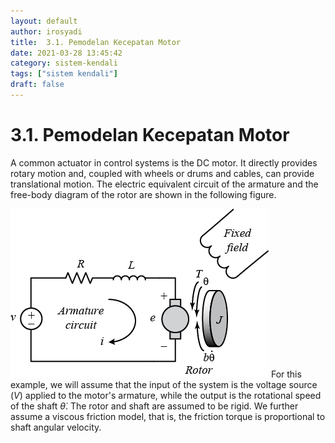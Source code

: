 ```yaml
---
layout: default
author: irosyadi
title:  3.1. Pemodelan Kecepatan Motor
date: 2021-03-28 13:45:42
category: sistem-kendali
tags: ["sistem kendali"]
draft: false
---
```


# 3.1. Pemodelan Kecepatan Motor

A common actuator in control systems is the DC motor. It directly provides rotary motion and, coupled with wheels or drums and cables, can provide translational motion. The electric equivalent circuit of the armature and the free-body diagram of the rotor are shown in the following figure.

![](https://raw.githubusercontent.com/irosyadi/vnote.image/master/1616914091_20210328134756212_12378.png)
For this example, we will assume that the input of the system is the voltage source ($V$) applied to the motor's armature, while the output is the rotational speed of the shaft $\dot{\theta}$. The rotor and shaft are assumed to be rigid. We further assume a viscous friction model, that is, the friction torque is proportional to shaft angular velocity.